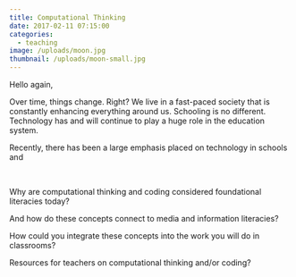 ```yaml
---
title: Computational Thinking
date: 2017-02-11 07:15:00
categories:
  - teaching
image: /uploads/moon.jpg
thumbnail: /uploads/moon-small.jpg
---
```



Hello again,&nbsp;

Over time, things change. Right? We live in a fast-paced society that is constantly enhancing everything around us. Schooling is no different. Technology has and will continue to play a huge role in the education system.&nbsp;

Recently, there has been a large emphasis placed on technology in schools and&nbsp;

&nbsp;

Why are computational thinking and coding considered foundational literacies today?

And how do these concepts connect to media and information literacies?

How could you integrate these concepts into the work you will do in classrooms?

Resources for teachers on computational thinking and/or coding?